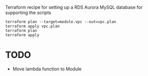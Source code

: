 Terraform recipe for setting up a RDS Aurora MySQL database for supporting the scripts

```
terraform plan --target=module.vpc --out=vpc.plan
terraform apply vpc.plan
terraform plan
terraform apply
```

# TODO

* Move lambda function to Module
  
